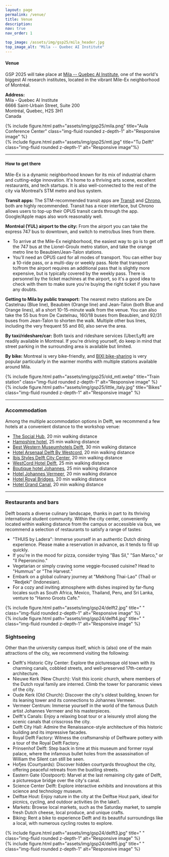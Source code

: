 ```yaml
---
layout: page
permalink: /venue/
title: Venue
description: 
nav: true
nav_order: 1

top_image: /assets/img/gsp25/mila_header.jpg
top_image_alt: "Mila -- Quebec AI Institute"
---
```


#### Venue
GSP 2025 will take place at [Mila -- Quebec AI Institute](https://mila.quebec/en), one of the world's biggest AI research institutes, located in the vibrant Mile-Ex neighborhood of Montréal.

**Address:** <br>
Mila - Quebec AI Institute <br>
6666 Saint-Urbain Street, Suite 200 <br>
Montréal, Quebec, H2S 3H1 <br>
Canada

<div class="row justify-content-sm-center">
    <div class="col-sm-4 mt-3 mt-md-0">
        {% include figure.html path="assets/img/gsp25/mila.png" title="Aula Conference Center" class="img-fluid rounded z-depth-1" alt="Responsive image" %}
    </div>
    <div class="col-sm-8 mt-3 mt-md-0">
        {% include figure.html path="assets/img/gsp25/mtl.jpg" title="Tu Delft" class="img-fluid rounded z-depth-1" alt="Responsive image"%}
    </div>
</div>


---
#### How to get there

Mile-Ex is a dynamic neighborhood known for its mix of industrial charm and cutting-edge innovation. It's home to a thriving arts scene, excellent restaurants, and tech startups. It is also well-connected to the rest of the city via Montreal’s STM metro and bus system.

**Transit apps:** The STM-recommended transit apps are [Transit](https://transitapp.com/) and [Chrono](https://www.artm.quebec/en/chrono-mobile-application/), both are highly recommended. Transit has a nicer interface, but Chrono allows users to top-up their OPUS transit cards through the app. Google/Apple maps also work reasonably well.

**Montréal (YUL) airport to the city:** From the airport you can take the express 747 bus to downtown, and switch to metro/bus lines from there.
+ To arrive at the Mile-Ex neighborhood, the easiest way to go is to get off the 747 bus at the Lionel-Groulx metro station, and take the orange metro line to Beaubien/Jean-Talon stations.
+ You'll need an OPUS card for all modes of transport. You can either buy a 10-ride pass, or a multi-day or weekly pass. Note that transport to/from the airport requires an additional pass that is slightly more expensive, but is typically covered by the weekly pass. There is personnel by the ticket machines at the airport, so it's a good idea to check with them to make sure you're buying the right ticket if you have any doubts.

**Getting to Mila by public transport:** The nearest metro stations are De Castelnau (Blue line), Beaubien (Orange line) and Jean-Talon (both Blue and Orange lines), all a short 10-15-minute walk from the venue. You can also take the 55 bus from De Castelnau, 160/18 buses from Beaubien, and 92/31 buses from Jean-Talon to shorten the walk. Multiple other bus lines, including the very frequent 55 and 80, also serve the area.

**By taxi/rideshare/car:** Both taxis and rideshare services (Uber/Lyft) are readily available in Montreal. If you're driving yourself, do keep in mind that street parking in the surrounding area is available but limited.

**By bike:** Montreal is very bike-friendly, and [BIXI bike-sharing](https://bixi.com/en/) is very popular particularly in the warmer months with multiple stations available around Mila.

<div class="row justify-content-sm-center">
    <div class="col-sm-7 mt-3 mt-md-0">
        {% include figure.html path="assets/img/gsp25/old_mtl.webp" title="Train station" class="img-fluid rounded z-depth-1" alt="Responsive image" %}
    </div>
    <div class="col-sm-5 mt-3 mt-md-0">
        {% include figure.html path="assets/img/gsp25/little_italy.jpg" title="Bikes" class="img-fluid rounded z-depth-1" alt="Responsive image" %}
    </div>
</div>

---
### Accommodation

Among the multiple accommodation options in Delft, we recommend a few hotels at a convenient distance to the workshop venue:
 
+ [The Social Hub](https://www.thesocialhub.co/delft/stay/hotel-stay/), 20 min walking distance
+ [Hampshire hotel](https://hoteldelftcentre.nl/en/home-en/ ), 25 min walking distance
+ [Best Western Museumhotels Delft](https://www.bestwestern.nl/booking-path/hotel-details/grand-museum-hotel-bw-signature-collection-delft-92579), 30 min walking distance
+ [Hotel Arsenaal Delft By Westcord](https://hotelarsenaal.com/), 20 min walking distance
+ [Ibis Styles Delft City Center](https://www.ibisstylesdelftcity.nl/en/), 20 min walking distance
+ [WestCord Hotel Delft](https://westcordhotels.com/hotel/hotel-delft/), 25 min walking distance
+ [Boutique hotel Johannes](https://meetjohannes.nl/), 25 min walking distance
+ [Hotel Johannes Vermeer](https://www.hotelvermeer.nl/), 20 min walking distance
+ [Hotel Royal Bridges](https://www.royalbridges.nl/en/), 20 min walking distance
+ [Hotel Grand Canal](https://www.grandcanaldelft.nl/en/), 20 min walking distance

---
### Restaurants and bars

Delft boasts a diverse culinary landscape, thanks in part to its thriving international student community. Within the city center, conveniently located within walking distance from the campus or accessible via bus, we recommend a selection of restaurants to satisfy a range of tastes: 
+ "THUIS by Ladera": Immerse yourself in an authentic Dutch dining experience. Please make a reservation in advance, as it tends to fill up quickly. 
+ If you're in the mood for pizza, consider trying "Bas Sil," "San Marco," or "Il Peperoncino." 
+ Vegetarian or simply craving some veggie-focused cuisine? Head to "Hummus" or "The Harvest." 
+ Embark on a global culinary journey at "Mekhong Thai-Lao" (Thai) or "Redjeki" (Indonesian). 
+ For a cozy and inviting atmosphere with dishes inspired by far-flung locales such as South Africa, Mexico, Thailand, Peru, and Sri Lanka, venture to "Hanno Groots Cafe." 

<div class="row justify-content-sm-center">
    <div class="col-sm-6 mt-3 mt-md-0">
        {% include figure.html path="assets/img/gsp24/delft2.jpg" title=" " class="img-fluid rounded z-depth-1" alt="Responsive image" %}
    </div>
    <div class="col-sm-6 mt-3 mt-md-0">
        {% include figure.html path="assets/img/gsp24/delft4.jpg" title=" " class="img-fluid rounded z-depth-1" alt="Responsive image" %}
    </div>

</div>

### Sightseeing

Other than the university campus itself, which is (also) one of the main attractions of the city, we recommend visiting the following: 
+ Delft's Historic City Center: Explore the picturesque old town with its charming canals, cobbled streets, and well-preserved 17th-century architecture. 
+ Nieuwe Kerk (New Church): Visit this iconic church, where members of the Dutch royal family are interred. Climb the tower for panoramic views of the city. 
+ Oude Kerk (Old Church): Discover the city's oldest building, known for its leaning tower and its connections to Johannes Vermeer. 
+ Vermeer Centrum: Immerse yourself in the world of the famous Dutch artist Johannes Vermeer and his masterpieces. 
+ Delft's Canals: Enjoy a relaxing boat tour or a leisurely stroll along the scenic canals that crisscross the city. 
+ Delft City Hall: Admire the Renaissance-style architecture of this historic building and its impressive facades. 
+ Royal Delft Factory: Witness the craftsmanship of Delftware pottery with a tour of the Royal Delft Factory. 
+ Prinsenhof Delft: Step back in time at this museum and former royal palace, where the infamous bullet holes from the assassination of William the Silent can still be seen. 
+ Hofjes (Courtyards): Discover hidden courtyards throughout the city, offering peaceful retreats from the bustling streets. 
+ Eastern Gate (Oostpoort): Marvel at the last remaining city gate of Delft, a picturesque bridge over the city's canal. 
+ Science Center Delft: Explore interactive exhibits and innovations at this science and technology museum. 
+ Delftse Hout: Enjoy nature in the city at the Delftse Hout park, ideal for picnics, cycling, and outdoor activities (in the lake!). 
+ Markets: Browse local markets, such as the Saturday market, to sample fresh Dutch cheese, local produce, and unique crafts. 
+ Biking: Rent a bike to experience Delft and its beautiful surroundings like a local, with numerous cycling routes to explore. 

<div class="row justify-content-sm-center">
    <div class="col-sm-6 mt-3 mt-md-0">
        {% include figure.html path="assets/img/gsp24/delft3.jpg" title=" " class="img-fluid rounded z-depth-1" alt="Responsive image" %}
    </div>
    <div class="col-sm-6 mt-3 mt-md-0">
        {% include figure.html path="assets/img/gsp24/delft5.jpg" title=" " class="img-fluid rounded z-depth-1" alt="Responsive image" %}
    </div>

</div>

